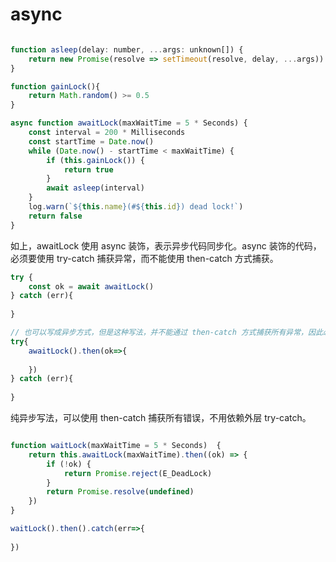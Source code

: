 # async

```javascript

function asleep(delay: number, ...args: unknown[]) {
    return new Promise(resolve => setTimeout(resolve, delay, ...args))
}

function gainLock(){
    return Math.random() >= 0.5
}

async function awaitLock(maxWaitTime = 5 * Seconds) {
    const interval = 200 * Milliseconds
    const startTime = Date.now()
    while (Date.now() - startTime < maxWaitTime) {
        if (this.gainLock()) {
            return true
        }
        await asleep(interval)
    }
    log.warn(`${this.name}(#${this.id}) dead lock!`)
    return false
}

```

如上，awaitLock 使用 async 装饰，表示异步代码同步化。async 装饰的代码，必须要使用 try-catch 捕获异常，而不能使用 then-catch 方式捕获。
```javascript
try {
    const ok = await awaitLock()
} catch (err){
    
}

// 也可以写成异步方式，但是这种写法，并不能通过 then-catch 方式捕获所有异常，因此必须要依赖 try-catch
try{
    awaitLock().then(ok=>{
        
    })
} catch (err){
    
}
```

纯异步写法，可以使用 then-catch 捕获所有错误，不用依赖外层 try-catch。

```javascript

function waitLock(maxWaitTime = 5 * Seconds)  {
    return this.awaitLock(maxWaitTime).then((ok) => {
        if (!ok) {
            return Promise.reject(E_DeadLock)
        }
        return Promise.resolve(undefined)
    })
}

waitLock().then().catch(err=>{
    
})
```
